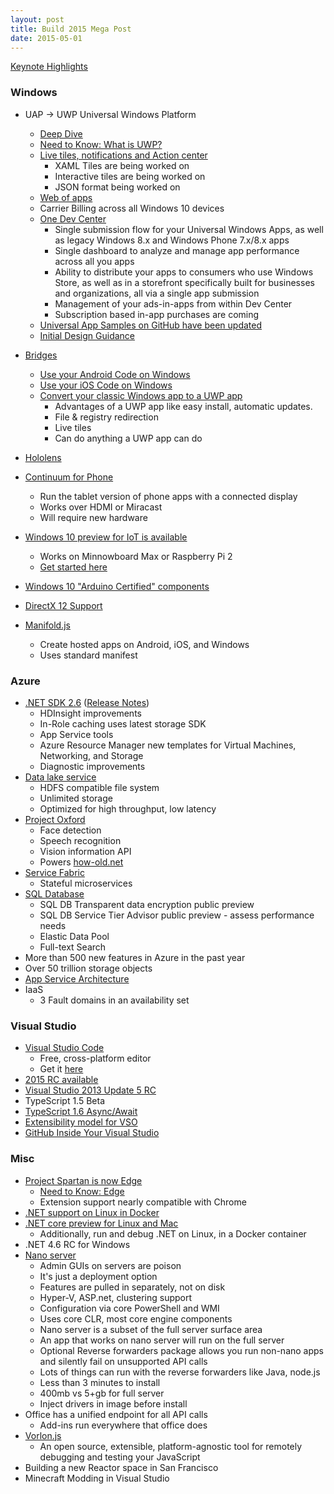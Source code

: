 ```yaml
---
layout: post
title: Build 2015 Mega Post
date: 2015-05-01
---
```


[Keynote Highlights](https://www.youtube.com/embed/6no1vF__Oj0)

### Windows

* UAP -> UWP Universal Windows Platform
	* [Deep Dive](http://blogs.windows.com/buildingapps/2015/04/30/a-deeper-dive-into-the-universal-windows-platform/)
	* [Need to Know: What is UWP?](https://www.thurrott.com/windows/windows-10/3294/need-to-know-universal-windows-platform)
	* [Live tiles, notifications and Action center](http://channel9.msdn.com/Events/Build/2015/2-762)
		* XAML Tiles are being worked on
		* Interactive tiles are being worked on
		* JSON format being worked on
	* [Web of apps](http://channel9.msdn.com/Events/Build/2015/3-765)
	* Carrier Billing across all Windows 10 devices
	* [One Dev Center](http://channel9.msdn.com/Events/Build/2015/2-664)
		* Single submission flow for your Universal Windows Apps, as well as legacy Windows 8.x and Windows Phone 7.x/8.x apps
		* Single dashboard to analyze and manage app performance across all you apps
		* Ability to distribute your apps to consumers who use Windows Store, as well as in a storefront specifically built for businesses and organizations, all via a single app submission
		* Management of your ads-in-apps from within Dev Center
		* Subscription based in-app purchases are coming
	* [Universal App Samples on GitHub have been updated](https://github.com/Microsoft/Windows-universal-samples)
	* [Initial Design Guidance](http://blogs.windows.com/bloggingwindows/2015/04/29/windows-10-design-getting-the-balance-right/)


* [Bridges](http://blogs.msdn.com/b/stevengu/archive/2015/04/30/building-bridges-that-empower-developers.aspx)
	* [Use your Android Code on Windows](http://channel9.msdn.com/Events/Build/2015/2-702)
	* [Use your iOS Code on Windows](http://channel9.msdn.com/Blogs/OneCode/How-to-Port-iOS-apps-to-Windows-Store-apps)
	* [Convert your classic Windows app to a UWP app](http://channel9.msdn.com/Events/Build/2015/2-692)
		* Advantages of a UWP app like easy install, automatic updates.
		* File & registry redirection
		* Live tiles
		* Can do anything a UWP app can do
* [Hololens](http://channel9.msdn.com/Events/Build/2015/C9-08)
* [Continuum for Phone](http://channel9.msdn.com/Events/Build/2015/2-703)
	* Run the tablet version of phone apps with a connected display
	* Works over HDMI or Miracast
	* Will require new hardware
* [Windows 10 preview for IoT is available](http://channel9.msdn.com/Events/Build/2015/2-724)
	* Works on Minnowboard Max or Raspberry Pi 2
	* [Get started here](http://ms-iot.github.io/content/GetStarted.htm)
* [Windows 10 "Arduino Certified" components](http://www.zdnet.com/article/windows-10-gets-arduino-certified-with-new-two-open-source-libraries/)
* [DirectX 12 Support](http://channel9.msdn.com/Events/Build/2015/3-673)
* [Manifold.js](http://www.manifoldjs.com/)
	* Create hosted apps on Android, iOS, and Windows
	* Uses standard manifest

### Azure

* [.NET SDK 2.6](http://channel9.msdn.com/Events/Build/2015/2-685) ([Release Notes](http://azure.microsoft.com/en-us/documentation/articles/azure-sdk-dotnet-release-notes-2_6/))
	* HDInsight improvements
	* In-Role caching uses latest storage SDK
	* App Service tools
	* Azure Resource Manager new templates for Virtual Machines, Networking, and Storage
	* Diagnostic improvements
* [Data lake service](https://www.youtube.com/watch?v=MlNU48h39wU&feature=youtu.be)
	* HDFS compatible file system
	* Unlimited storage
	* Optimized for high throughput, low latency
* [Project Oxford](http://channel9.msdn.com/Events/Build/2015/2-613)
	* Face detection
	* Speech recognition
	* Vision information API
	* Powers [how-old.net](http://how-old.net)
* [Service Fabric](http://channel9.msdn.com/events/Build/2015/2-640)
	* Stateful microservices
* [SQL Database](http://channel9.msdn.com/Events/Build/2015/2-678)
	* SQL DB Transparent data encryption public preview
	* SQL DB Service Tier Advisor public preview - assess performance needs
	* Elastic Data Pool
	* Full-text Search
* More than 500 new features in Azure in the past year
* Over 50 trillion storage objects
* [App Service Architecture](http://channel9.msdn.com/Events/Build/2015/2-628)
* IaaS
	* 3 Fault domains in an availability set

### Visual Studio

* [Visual Studio Code](http://channel9.msdn.com/Events/Build/2015/3-680)
	* Free, cross-platform editor
	* Get it [here](https://www.visualstudio.com/en-us/products/code-vs.aspx)
* [2015 RC available](http://go.microsoft.com/fwlink/?LinkId=521794&clcid=0x409)
* [Visual Studio 2013 Update 5 RC](https://www.visualstudio.com/en-us/news/vs2013-update5-vs.aspx)
* TypeScript 1.5 Beta
* [TypeScript 1.6 Async/Await](http://channel9.msdn.com/Events/Build/2015/3-644)
* [Extensibility model for VSO](http://blogs.msdn.com/b/visualstudioalm/archive/2015/05/01/extensions-for-visual-studio-online-rest-apis-for-tfs-2015-rc-and-more-from-build-2015.aspx)
* [GitHub Inside Your Visual Studio](http://haacked.com/archive/2015/04/30/github-in-your-visual-studio/)

### Misc

* [Project Spartan is now Edge](http://channel9.msdn.com/Events/Build/2015/2-656)
	* [Need to Know: Edge](https://www.thurrott.com/windows/windows-10/3280/need-to-know-microsoft-edge)
	* Extension support nearly compatible with Chrome
* [.NET support on Linux in Docker](http://channel9.msdn.com/Events/Build/2015/2-683)
* [.NET core preview for Linux and Mac](http://channel9.msdn.com/Events/Build/2015/3-670)
	* Additionally, run and debug .NET on Linux, in a Docker container
* .NET 4.6 RC for Windows
* [Nano server](http://channel9.msdn.com/Events/Build/2015/2-755)
	* Admin GUIs on servers are poison
	* It's just a deployment option
	* Features are pulled in separately, not on disk
	* Hyper-V, ASP.net, clustering support
	* Configuration via core PowerShell and WMI
	* Uses core CLR, most core engine components
	* Nano server is a subset of the full server surface area
	* An app that works on nano server will run on the full server
	* Optional Reverse forwarders package allows you run non-nano apps and silently fail on unsupported API calls
	* Lots of things can run with the reverse forwarders like Java, node.js
	* Less than 3 minutes to install
	* 400mb vs 5+gb for full server
	* Inject drivers in image before install
* Office has a unified endpoint for all API calls
	* Add-ins run everywhere that office does
* [Vorlon.js](http://blogs.msdn.com/b/eternalcoding/archive/2015/04/30/why-we-made-vorlon-js-and-how-to-use-it-to-debug-your-javascript-remotely.aspx)
	* An open source, extensible, platform-agnostic tool for remotely debugging and testing your JavaScript
* Building a new Reactor space in San Francisco
* Minecraft Modding in Visual Studio
